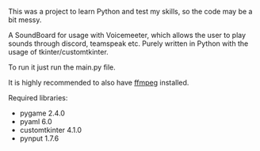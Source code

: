 This was a project to learn Python and test my skills, so the code may be a bit messy.

A SoundBoard for usage with Voicemeeter, which allows the user to play sounds through discord, teamspeak etc. Purely written in Python with the usage of tkinter/customtkinter.

To run it just run the main.py file.

It is highly recommended to also have [ffmpeg](https://ffmpeg.org/) installed.

Required libraries:
- pygame 2.4.0
- pyaml 6.0
- customtkinter 4.1.0
- pynput 1.7.6

